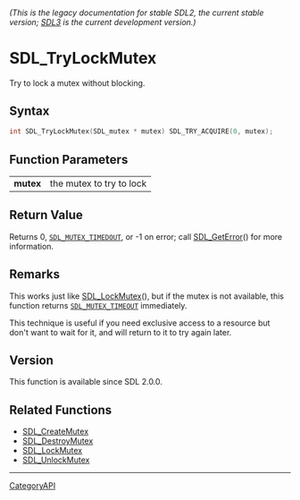 ###### (This is the legacy documentation for stable SDL2, the current stable version; [SDL3](https://wiki.libsdl.org/SDL3/) is the current development version.)
# SDL_TryLockMutex

Try to lock a mutex without blocking.

## Syntax

```c
int SDL_TryLockMutex(SDL_mutex * mutex) SDL_TRY_ACQUIRE(0, mutex);

```

## Function Parameters

|               |                          |
| ------------- | ------------------------ |
| **mutex**     | the mutex to try to lock |

## Return Value

Returns 0, [`SDL_MUTEX_TIMEDOUT`](SDL_MUTEX_TIMEDOUT), or -1 on error; call
[SDL_GetError](SDL_GetError.md)() for more information.

## Remarks

This works just like [SDL_LockMutex](SDL_LockMutex.md)(), but if the mutex is
not available, this function returns
[`SDL_MUTEX_TIMEOUT`](SDL_MUTEX_TIMEOUT) immediately.

This technique is useful if you need exclusive access to a resource but
don't want to wait for it, and will return to it to try again later.

## Version

This function is available since SDL 2.0.0.

## Related Functions

* [SDL_CreateMutex](SDL_CreateMutex.md)
* [SDL_DestroyMutex](SDL_DestroyMutex.md)
* [SDL_LockMutex](SDL_LockMutex.md)
* [SDL_UnlockMutex](SDL_UnlockMutex.md)

----
[CategoryAPI](CategoryAPI.md)
